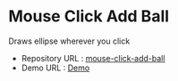 # Mouse Click Add Ball

Draws ellipse wherever you click

-   Repository URL : [mouse-click-add-ball](https://github.com/SaMaSaLa/mouse-click-add-ball)
-   Demo URL : [Demo](https://samasala.github.io/mouse-click-add-ball/)
